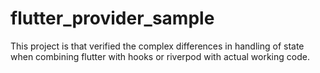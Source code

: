 # flutter_provider_sample
This project is that verified the complex differences in handling of state when combining flutter with hooks or riverpod with actual working code.
